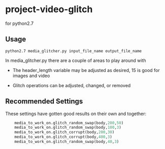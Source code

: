 
# project-video-glitch
for python2.7

##  Usage
```
python2.7 media_glitcher.py input_file_name output_file_name
```

In media_glitcher.py there are a couple of areas to play around with

 * The header_length variable may be adjusted as desired, 15 is good for images and video 

 * Glitch operations can be adjusted, changed, or removed


## Recommended Settings
These settings have gotten good results on their own and together:
```Python 
    media_to_work_on.glitch_random_swap(body,200,50)
    media_to_work_on.glitch_random_swap(body,100,3)
    media_to_work_on.glitch_corrupt(body,200,30)
    media_to_work_on.glitch_corrupt(body,400,3)
    media_to_work_on.glitch_random_swap(body,40,3)

```
